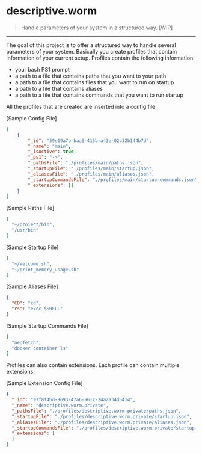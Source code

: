 # descriptive.worm
> Handle parameters of your system in a structured way. [WIP]
<hr>

The goal of this project is to offer a structured way to handle 
several parameters of your system. Basically you create profiles
that contain information of your current setup. Profiles contain
the following information:

- your bash PS1 prompt
- a path to a file that contains paths that you want to your path
- a path to a file that contains files that you want to run on startup
- a path to a file that contains aliases
- a path to a file that contains commands that you want to run startup

All the profiles that are created are inserted into a config file

[Sample Config File]
```json
[
    {
        "_id": "59e19a7b-baa3-415b-a43e-02c32b144b7d",
        "_name": "main",
        "_isActive": true,
        "_ps1": "->",
        "_pathsFile": "./profiles/main/paths.json",
        "_startupFile": "./profiles/main/startup.json",
        "_aliasesFile": "./profiles/main/aliases.json",
        "_startupCommandsFile": "./profiles/main/startup-commands.json",
        "_extensions": []
    }
]
```

[Sample Paths File]
```json
[
  "~/project/bin",
  "/usr/bin"
]
```

[Sample Startup File]
```json
[
  "~/welcome.sh",
  "~/print_memory_usage.sh"
]
```

[Sample Aliases File]
```json
{
  "CD": "cd",
  "rs": "exec $SHELL"
}
```

[Sample Startup Commands File]
```json
[
  "neofetch",
  "docker container ls"
]
```


Profiles can also contain extensions. Each profile can contain
multiple extensions.


[Sample Extension Config File]

```json
{
  "_id": "97f8f4bd-9693-47a6-a612-24a2a34d5414",
  "_name": "descriptive.worm.private",
  "_pathsFile": "./profiles/descriptive.worm.private/paths.json",
  "_startupFile": "./profiles/descriptive.worm.private/startup.json",
  "_aliasesFile": "./profiles/descriptive.worm.private/aliases.json",
  "_startupCommandsFile": "./profiles/descriptive.worm.private/startup-commands.json",
  "_extensions": [
  ]
}

```
